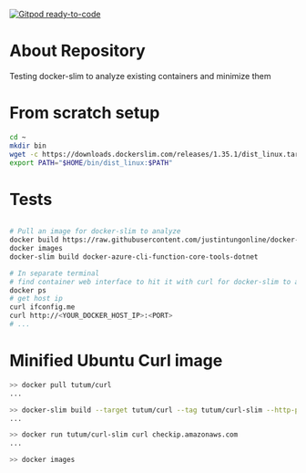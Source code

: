 [![Gitpod ready-to-code](https://img.shields.io/badge/Gitpod-ready--to--code-blue?logo=gitpod)](https://gitpod.io/#https://github.com/justintungonline/docker-slim-tests)

# About Repository
Testing docker-slim to analyze existing containers and minimize them

# From scratch setup

```sh
cd ~
mkdir bin
wget -c https://downloads.dockerslim.com/releases/1.35.1/dist_linux.tar.gz -O - | tar -xz -C ~/bin
export PATH="$HOME/bin/dist_linux:$PATH"
```

# Tests
```sh

# Pull an image for docker-slim to analyze
docker build https://raw.githubusercontent.com/justintungonline/docker-azure-cli-function-core-tools-dotnet/main/Dockerfile -t docker-azure-cli-function-core-tools-dotnet
docker images
docker-slim build docker-azure-cli-function-core-tools-dotnet

# In separate terminal
# find container web interface to hit it with curl for docker-slim to analyze
docker ps
# get host ip
curl ifconfig.me
curl http://<YOUR_DOCKER_HOST_IP>:<PORT>
# ...

```

# Minified Ubuntu Curl image

```sh
>> docker pull tutum/curl
...

>> docker-slim build --target tutum/curl --tag tutum/curl-slim --http-probe=false --exec "curl checkip.amazonaws.com"
...

>> docker run tutum/curl-slim curl checkip.amazonaws.com
...

>> docker images
